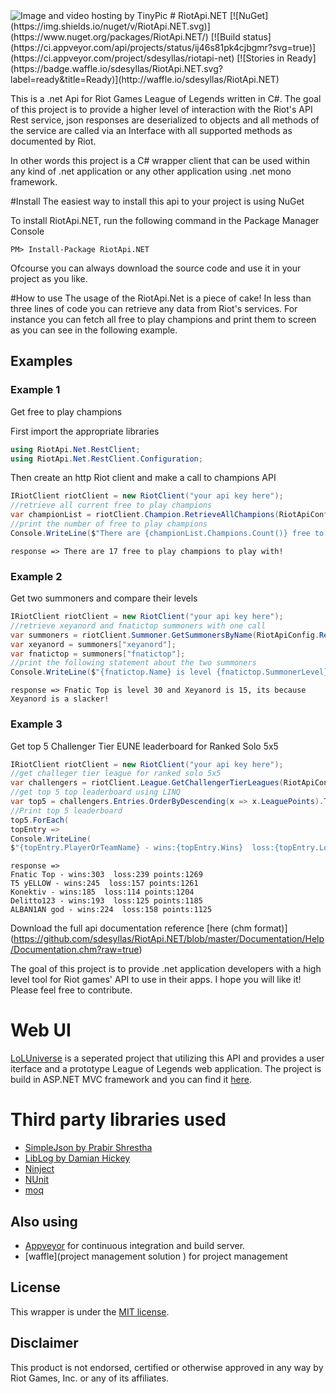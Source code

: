 <img src="http://i58.tinypic.com/qplz85.jpg" border="0" alt="Image and video hosting by TinyPic">
# RiotApi.NET [![NuGet](https://img.shields.io/nuget/v/RiotApi.NET.svg)](https://www.nuget.org/packages/RiotApi.NET/) [![Build status](https://ci.appveyor.com/api/projects/status/ij46s81pk4cjbgmr?svg=true)](https://ci.appveyor.com/project/sdesyllas/riotapi-net) [![Stories in Ready](https://badge.waffle.io/sdesyllas/RiotApi.NET.svg?label=ready&title=Ready)](http://waffle.io/sdesyllas/RiotApi.NET)

This is a .net Api for Riot Games League of Legends written in C#. The goal of this project is to provide a higher 
level of interaction with the Riot's API Rest service, json responses are deserialized to objects and all methods of the
service are called via an Interface with all supported methods as documented by Riot.

In other words this project is a C# wrapper client that can be used within any kind of .net application or any other application using .net mono framework.

#Install
The easiest way to install this api to your project is using NuGet

To install RiotApi.NET, run the following command in the Package Manager Console
```
PM> Install-Package RiotApi.NET
```

Ofcourse you can always download the source code and use it in your project as you like.

#How to use
The usage of the RiotApi.Net is a piece of cake! In less than three lines of code you can retrieve any data
from Riot's services. 
For instance you can fetch all free to play champions and print them to screen as you can see in the following example.

## Examples

### Example 1
Get free to play champions

First import the appropriate libraries
```cs
using RiotApi.Net.RestClient;
using RiotApi.Net.RestClient.Configuration;
```

Then create an http Riot client and make a call to champions API
```cs
IRiotClient riotClient = new RiotClient("your api key here");
//retrieve all current free to play champions
var championList = riotClient.Champion.RetrieveAllChampions(RiotApiConfig.Regions.NA, freeToPlay: true);
//print the number of free to play champions
Console.WriteLine($"There are {championList.Champions.Count()} free to play champions to play with!");
```

```
response => There are 17 free to play champions to play with!
```

### Example 2
Get two summoners and compare their levels
```cs
IRiotClient riotClient = new RiotClient("your api key here");
//retrieve xeyanord and fnatictop summoners with one call
var summoners = riotClient.Summoner.GetSummonersByName(RiotApiConfig.Regions.EUNE, "xeyanord", "fnatictop");
var xeyanord = summoners["xeyanord"];
var fnatictop = summoners["fnatictop"];
//print the following statement about the two summoners
Console.WriteLine($"{fnatictop.Name} is level {fnatictop.SummonerLevel} and {xeyanord.Name} is {xeyanord.SummonerLevel}, its because {xeyanord.Name} is a slacker!");
```

```
response => Fnatic Top is level 30 and Xeyanord is 15, its because Xeyanord is a slacker!
```

### Example 3
Get top 5 Challenger Tier EUNE leaderboard for Ranked Solo 5x5
```cs
IRiotClient riotClient = new RiotClient("your api key here");
//get challeger tier league for ranked solo 5x5
var challengers = riotClient.League.GetChallengerTierLeagues(RiotApiConfig.Regions.EUNE, Enums.GameQueueType.RANKED_SOLO_5x5);
//get top 5 top leaderboard using LINQ
var top5 = challengers.Entries.OrderByDescending(x => x.LeaguePoints).Take(5).ToList();
//Print top 5 leaderboard
top5.ForEach(
topEntry =>
Console.WriteLine(
$"{topEntry.PlayerOrTeamName} - wins:{topEntry.Wins}  loss:{topEntry.Losses} points:{topEntry.LeaguePoints}"));
```

```
response =>
Fnatic Top - wins:303  loss:239 points:1269
T5 yELLOW - wins:245  loss:157 points:1261
Konektiv - wins:185  loss:114 points:1204
Delitto123 - wins:193  loss:125 points:1185
ALBAN1AN god - wins:224  loss:158 points:1125
```

Download the full api documentation reference [here (chm format)] (https://github.com/sdesyllas/RiotApi.NET/blob/master/Documentation/Help/Documentation.chm?raw=true)

The goal of this project is to provide .net application developers with a high level tool for Riot games' API 
to use in their apps. I hope you will like it! Please feel free to contribute.

# Web UI
[LoLUniverse](https://github.com/sdesyllas/LoLUniverse) is a seperated project that utilizing this API and provides a user iterface and a prototype League of Legends web application. The project is build in ASP.NET MVC framework and you can find it [here](https://github.com/sdesyllas/LoLUniverse).

# Third party libraries used
* [SimpleJson by Prabir Shrestha](https://github.com/facebook-csharp-sdk/simple-json)
* [LibLog by Damian Hickey](https://github.com/damianh/LibLog)
* [Ninject](http://www.ninject.org/index.html)
* [NUnit](http://www.nunit.org/)
* [moq](https://github.com/Moq/moq4)

## Also using
* [Appveyor](http://www.appveyor.com/) for continuous integration and build server.
* [waffle](project management solution ) for project management

## License
This wrapper is under the [MIT license](LICENSE).

## Disclaimer
This product is not endorsed, certified or otherwise approved in any way by Riot Games, Inc. or any of its affiliates.
